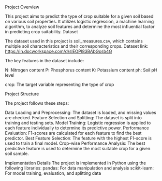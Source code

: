 Project Overview

This project aims to predict the type of crop suitable for a given soil based on various soil properties. It utilizes logistic regression, a machine learning algorithm, to analyze soil features and determine the most influential factor in predicting crop suitability.
Dataset

The dataset used in this project is soil_measures.csv, which contains multiple soil characteristics and their corresponding crops.
Dataset link:  https://in.docworkspace.com/d/sIEOPl83BAbGosb4G

The key features in the dataset include:

N: Nitrogen content
P: Phosphorus content
K: Potassium content
ph: Soil pH level

crop: The target variable representing the type of crop

Project Structure

The project follows these steps:

Data Loading and Preprocessing: The dataset is loaded, and missing values are checked.
Feature Selection and Splitting: The dataset is split into training and testing sets.
Model Training: Logistic regression is applied to each feature individually to determine its predictive power.
Performance Evaluation: F1-scores are calculated for each feature to find the best predictor.
Best Feature Selection: The feature with the highest F1-score is used to train a final model.
Crop-wise Performance Analysis: The best predictive feature is used to determine the most suitable crop for a given soil sample.

Implementation Details
The project is implemented in Python using the following libraries:
pandas: For data manipulation and analysis
scikit-learn: For model training, evaluation, and splitting data
